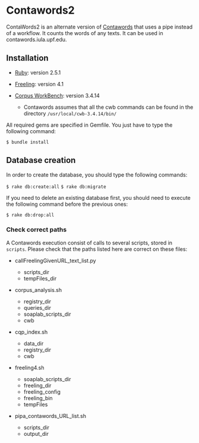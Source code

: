 # Contawords2

ContaWords2 is an alternate version of [Contawords](https://github.com/upf-iula-trl/servitoros_lite) that uses a pipe instead of a workflow. It counts the words of any texts. It can be used in contawords.iula.upf.edu. 

## Installation

* [Ruby](https://www.ruby-lang.org/en/): version 2.5.1

* [Freeling](http://nlp.lsi.upc.edu/freeling/index.php/node/1): version 4.1

* [Corpus WorkBench](http://cwb.sourceforge.net/install.php): version 3.4.14
  * Contawords assumes that all the cwb commands can be found in the directory `/usr/local/cwb-3.4.14/bin/`

All required gems are specified in Gemfile. You just have to type the following command:

`$ bundle install`

## Database creation

In order to create the database, you should type the following commands:

`$ rake db:create:all`
`$ rake db:migrate`

If you need to delete an existing database first, you should need to execute the following command before the previous ones:

`$ rake db:drop:all`

### Check correct paths

A Contawords execution consist of calls to several scripts, stored in `scripts`. Please check that the paths listed here are correct on these files:

* callFreelingGivenURL_text_list.py
  * scripts_dir
  * tempFiles_dir

* corpus_analysis.sh
  * registry_dir
  * queries_dir
  * soaplab_scripts_dir
  * cwb

* cqp_index.sh
  * data_dir
  * registry_dir
  * cwb

* freeling4.sh
  * soaplab_scripts_dir
  * freeling_dir
  * freeling_config
  * freeling_bin
  * tempFiles

* pipa_contawords_URL_list.sh
  * scripts_dir
  * output_dir
